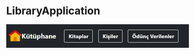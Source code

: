 # LibraryApplication

![Alternatif Metin](https://github.com/ahmetyusufyilmaz/LibraryApplication/raw/master/wwwroot/images/0.PNG)

